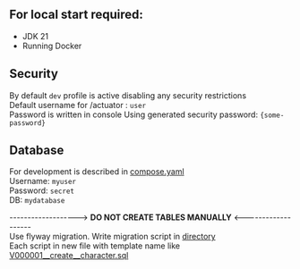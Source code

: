 ## For local start required:
- JDK 21
- Running Docker

## Security
By default `dev` profile is active disabling any security restrictions  
Default username for /actuator : `user`  
Password is written in console Using generated security password: `{some-password}`  

## Database 
For development is described in [compose.yaml](compose.yaml)  
Username: `myuser`  
Password: `secret`  
DB: `mydatabase`  

-------------------> **DO NOT CREATE TABLES MANUALLY** <-------------------  
Use flyway migration. Write migration script in [directory](src/main/resources/db/migration)  
Each script in new file with template name like [V000001__create__character.sql](src%2Fmain%2Fresources%2Fdb%2Fmigration%2FV000001__create__character.sql)